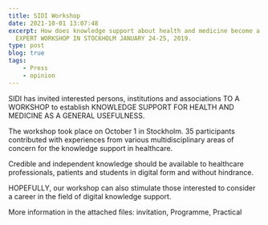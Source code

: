 ```yaml
---
title: SIDI Workshop
date: 2021-10-01 13:07:48
excerpt: How does knowledge support about health and medicine become a public good?
  EXPERT WORKSHOP IN STOCKHOLM JANUARY 24-25, 2019.
type: post
blog: true
tags:
    - Press
    - opinion
---
```

SIDI has invited interested persons, institutions and
associations TO A WORKSHOP to establish KNOWLEDGE
SUPPORT FOR HEALTH AND MEDICINE AS A GENERAL
USEFULNESS.

The workshop took place on October 1 in Stockholm. 35 participants contributed with experiences from various multidisciplinary areas of concern for the knowledge support in healthcare.

Credible and independent knowledge should be available to healthcare professionals, patients and students in digital form and without hindrance.

HOPEFULLY, our workshop can also stimulate those interested to consider a career in the field of digital knowledge support.

More information in the attached files: invitation, Programme, Practical
